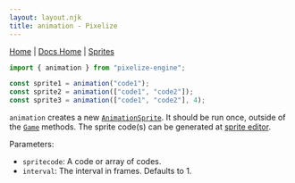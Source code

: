 ```yaml
---
layout: layout.njk
title: animation - Pixelize
---
```


[Home](/) | [Docs Home](/docs) | [Sprites](/docs/sprite)

```js
import { animation } from "pixelize-engine";

const sprite1 = animation("code1");
const sprite2 = animation(["code1", "code2"]);
const sprite3 = animation(["code1", "code2"], 4);
```

`animation` creates a new [`AnimationSprite`](/docs/sprite). It should be run once, outside of the [`Game`](/docs/game) methods. The sprite code(s) can be generated at [sprite editor](/editor).

Parameters:

- `spritecode`: A code or array of codes.
- `interval`: The interval in frames. Defaults to 1.
